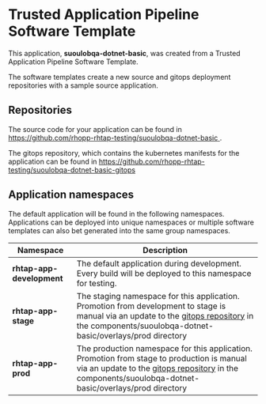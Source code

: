 # Trusted Application Pipeline Software Template

This application, **suoulobqa-dotnet-basic**, was created from a Trusted Application Pipeline Software Template.

The software templates create a new source and gitops deployment repositories with a sample source application. 

## Repositories

The source code for your application can be found in [https://github.com/rhopp-rhtap-testing/suoulobqa-dotnet-basic ](https://github.com/rhopp-rhtap-testing/suoulobqa-dotnet-basic ).
 
The gitops repository, which contains the kubernetes manifests for the application can be found in 
[https://github.com/rhopp-rhtap-testing/suoulobqa-dotnet-basic-gitops ](https://github.com/rhopp-rhtap-testing/suoulobqa-dotnet-basic-gitops ) 

## Application namespaces 

The default application will be found in the following namespaces. Applications can be deployed into unique namespaces or multiple software templates can also bet generated into the same group namespaces.  

|  Namespace   |  Description   |  
| -------- | -------- |   
| **rhtap-app-development** | The default application during development. Every build will be deployed to this namespace for testing. | 
| **rhtap-app-stage** | The staging namespace for this application. Promotion from development to stage is manual via an update to the [gitops repository](https://github.com/rhopp-rhtap-testing/suoulobqa-dotnet-basic-gitops ) in the components/suoulobqa-dotnet-basic/overlays/prod directory |  
| **rhtap-app-prod** | The production namespace for this application. Promotion from stage to production is manual via an update to the [gitops repository](https://github.com/rhopp-rhtap-testing/suoulobqa-dotnet-basic-gitops ) in the components/suoulobqa-dotnet-basic/overlays/prod directory | 